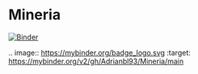 # Mineria

[![Binder](https://mybinder.org/badge_logo.svg)](https://mybinder.org/v2/gh/Adrianbl93/Mineria/main)

.. image:: https://mybinder.org/badge_logo.svg
 :target: https://mybinder.org/v2/gh/Adrianbl93/Mineria/main
